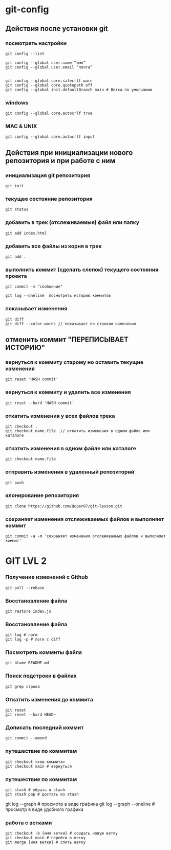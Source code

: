 # git-config
## Действия после установки git

### посмотреть настройки
```shell
git config --list
```

```shell
git config --global user.name “имя”
git config --global user.email “почта”


git config --global core.safecrlf warn
git config --global core.quotepath off
git config --global init.defaultBranch main # Ветка по умолчанию
```

### windows
```shell
git config --global core.autocrlf true
```


### MAC & UNIX
```shell
git config --global core.autocrlf input
```


## Действия при инициализации нового репозитория и при работе с ним


### инициализация git репозитория
```shell
git init
```

### текущее состояние репозитория
```shell
git status
```

### добавить в трек (отслеживаемые) файл или папку
```shell
git add index.html
```

### добавить все файлы из корня в трек
```shell
git add .
```

### выполнить коммит (сделать слепок) текущего состояния проекта
```shell
git commit -m "сообщение"
```

```shell
git log --oneline  посмотреть историю коммитов
```

### показывает изменения
```shell
git diff
git diff --color-words // показывает по строкам изменения
```

## отменить коммит "ПЕРЕПИСЫВАЕТ ИСТОРИЮ"

### вернуться к коммиту старому но оставить текущие изменения
```shell
git reset 'HASH commit'
```

### вернуться к коммиту и удалить все изменения
```shell
git reset --hard 'HASH commit'
```
### откатить изменения у всех файлов трека
```shell
git checkout .  
git checkout name.file  // откатить изменения в одном файле или каталоге
```

### откатить изменения в одном файле или каталоге
```shell
git checkout name.file
```

### отправить изменения в удаленный репозиторий
```shell
git push 
```

### клонирование репозитория
```shell
git clone https://github.com/Quper87/git-lesson.git
```

### сохраняет изменения отслеживаемых файлов и выполняет коммит
```shell
git commit -a -m 'сохраняет изменения отслеживаемых файлов и выполняет коммит'
```

# GIT LVL 2

### Получение изменений с Github
```shell
git pull --rebase
```

### Восстановление файла
```shell
git restore index.js
```

### Восстановление файла
```shell
git log # логи
git log -p # логи с diff
```

### Посмотреть коммиты файла
```shell
git blame README.md
```

### Поиск подстроки в файлах
```shell
git grep строка
```


### Откатить изменения до коммита
```shell
git reset
git reset --hard HEAD~
```

### Дописать последний коммит
```shell
git commit --amend
```


### путешествие по коммитам
```shell
git checkout <хеш коммита>
git checkout main # вернуться
```

### путешествие по коммитам
```shell
git stash # убрать в stash
git stash pop # достать из stash
```

git log --graph # просмотр в виде графика
git log --graph --oneline # просмотр в виде удобного графика

### работа с ветками
```shell
git checkout -b {имя ветки} # создать новую ветку
git checkout main # перейти в ветку
git merge {имя ветки} # слить ветку
```
